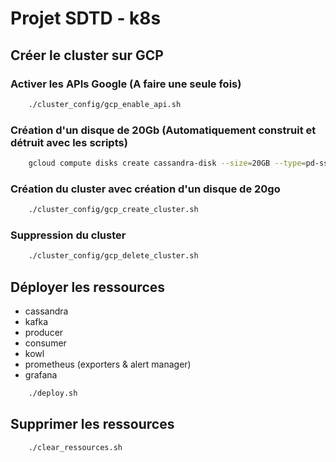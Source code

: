 # Projet SDTD - k8s


## Créer le cluster sur GCP

### Activer les APIs Google (A faire une seule fois)

```bash
    ./cluster_config/gcp_enable_api.sh
```
### Création d'un disque de 20Gb (Automatiquement construit et détruit avec les scripts)
```bash
    gcloud compute disks create cassandra-disk --size=20GB --type=pd-ssd
```
### Création du cluster avec création d'un disque de 20go

```bash
    ./cluster_config/gcp_create_cluster.sh
```

### Suppression du cluster

```bash
    ./cluster_config/gcp_delete_cluster.sh
```

## Déployer les ressources

- cassandra
- kafka
- producer
- consumer
- kowl
- prometheus (exporters & alert manager)
- grafana

```bash
    ./deploy.sh
```

## Supprimer les ressources

```bash
    ./clear_ressources.sh
```

